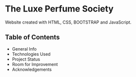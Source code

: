 # The Luxe Perfume Society </br>
</hr>
Website created with HTML, CSS, BOOTSTRAP and JavaScript.

## Table of Contents
</hr>

<ul>
  <li>General Info</li>
  <li>Technologies Used</li>
  <li>Project Status</li>
  <li>Room for Improvement</li>
  <li>Acknowledgements</li>
</ul>
